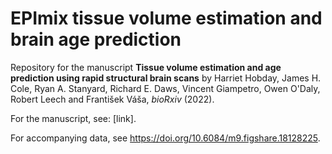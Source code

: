 # EPImix tissue volume estimation and brain age prediction

Repository for the manuscript **Tissue volume estimation and age prediction using rapid structural brain scans** by Harriet Hobday, James H. Cole, Ryan A. Stanyard, Richard E. Daws, Vincent Giampetro, Owen O'Daly, Robert Leech and František Váša, _bioRxiv_ (2022).

For the manuscript, see: [link].

For accompanying data, see https://doi.org/10.6084/m9.figshare.18128225.
